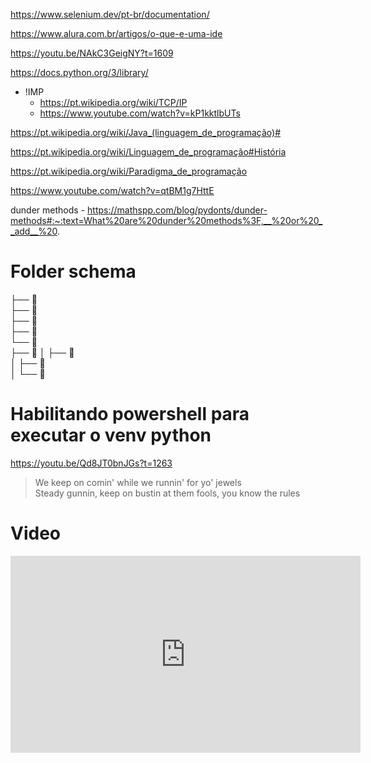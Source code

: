 https://www.selenium.dev/pt-br/documentation/

https://www.alura.com.br/artigos/o-que-e-uma-ide

https://youtu.be/NAkC3GeigNY?t=1609

https://docs.python.org/3/library/

- !IMP
	- https://pt.wikipedia.org/wiki/TCP/IP
	- https://www.youtube.com/watch?v=kP1kktlbUTs

https://pt.wikipedia.org/wiki/Java_(linguagem_de_programação)#

https://pt.wikipedia.org/wiki/Linguagem_de_programação#História

https://pt.wikipedia.org/wiki/Paradigma_de_programação

https://www.youtube.com/watch?v=qtBM1g7HttE

dunder methods - https://mathspp.com/blog/pydonts/dunder-methods#:~:text=What%20are%20dunder%20methods%3F,__%20or%20__add__%20.

# Folder schema
 ├── 📂	
 ├── 📂	
 ├── 📂	
 ├── 📂	
 └── 📂	
      ├── 📂	
      │    ├── 📂	
      │    ├── 📂	
      │    └── 📂	

# Habilitando powershell para executar o venv python
https://youtu.be/Qd8JT0bnJGs?t=1263

>We keep on comin' while we runnin' for yo' jewels  
Steady gunnin, keep on bustin at them fools, you know the rules

# Video
<iframe width="560" height="315" src="https://www.youtube.com/embed/lJtk1QABbHQ" title="YouTube video player" frameborder="0" allow="accelerometer; autoplay; clipboard-write; encrypted-media; gyroscope; picture-in-picture; web-share" allowfullscreen></iframe>
